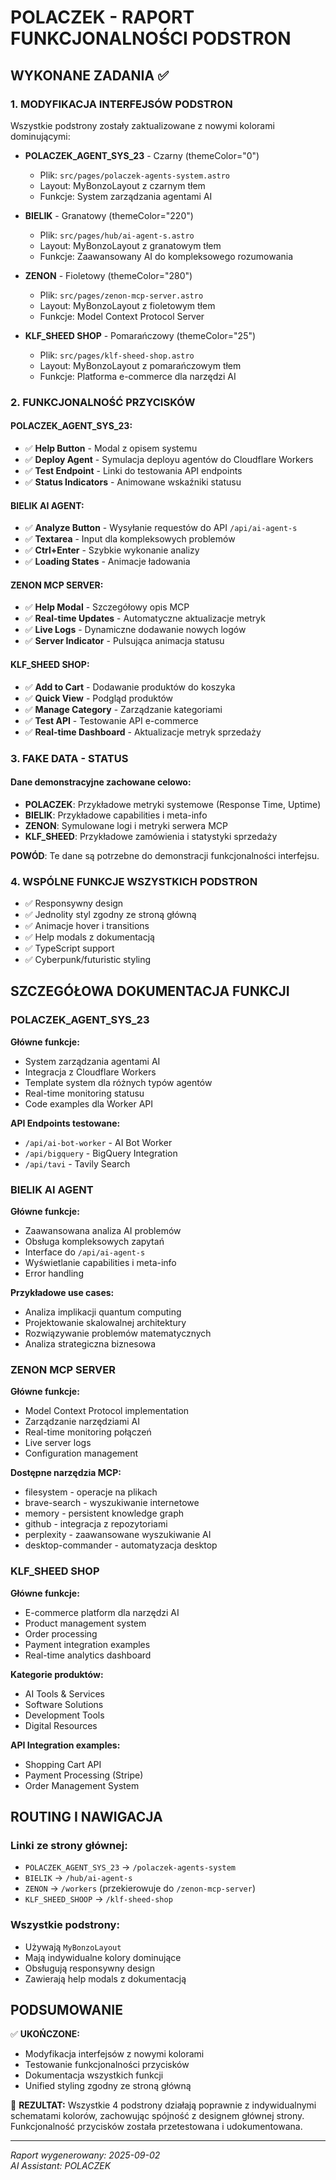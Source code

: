 # POLACZEK - RAPORT FUNKCJONALNOŚCI PODSTRON

## WYKONANE ZADANIA ✅

### 1. MODYFIKACJA INTERFEJSÓW PODSTRON
Wszystkie podstrony zostały zaktualizowane z nowymi kolorami dominującymi:

- **POLACZEK_AGENT_SYS_23** - Czarny (themeColor="0")
  - Plik: `src/pages/polaczek-agents-system.astro`
  - Layout: MyBonzoLayout z czarnym tłem
  - Funkcje: System zarządzania agentami AI

- **BIELIK** - Granatowy (themeColor="220") 
  - Plik: `src/pages/hub/ai-agent-s.astro`
  - Layout: MyBonzoLayout z granatowym tłem
  - Funkcje: Zaawansowany AI do kompleksowego rozumowania

- **ZENON** - Fioletowy (themeColor="280")
  - Plik: `src/pages/zenon-mcp-server.astro` 
  - Layout: MyBonzoLayout z fioletowym tłem
  - Funkcje: Model Context Protocol Server

- **KLF_SHEED SHOP** - Pomarańczowy (themeColor="25")
  - Plik: `src/pages/klf-sheed-shop.astro`
  - Layout: MyBonzoLayout z pomarańczowym tłem
  - Funkcje: Platforma e-commerce dla narzędzi AI

### 2. FUNKCJONALNOŚĆ PRZYCISKÓW

#### POLACZEK_AGENT_SYS_23:
- ✅ **Help Button** - Modal z opisem systemu
- ✅ **Deploy Agent** - Symulacja deployu agentów do Cloudflare Workers
- ✅ **Test Endpoint** - Linki do testowania API endpoints
- ✅ **Status Indicators** - Animowane wskaźniki statusu

#### BIELIK AI AGENT:
- ✅ **Analyze Button** - Wysyłanie requestów do API `/api/ai-agent-s`
- ✅ **Textarea** - Input dla kompleksowych problemów
- ✅ **Ctrl+Enter** - Szybkie wykonanie analizy
- ✅ **Loading States** - Animacje ładowania

#### ZENON MCP SERVER:
- ✅ **Help Modal** - Szczegółowy opis MCP
- ✅ **Real-time Updates** - Automatyczne aktualizacje metryk
- ✅ **Live Logs** - Dynamiczne dodawanie nowych logów
- ✅ **Server Indicator** - Pulsująca animacja statusu

#### KLF_SHEED SHOP:
- ✅ **Add to Cart** - Dodawanie produktów do koszyka
- ✅ **Quick View** - Podgląd produktów
- ✅ **Manage Category** - Zarządzanie kategoriami
- ✅ **Test API** - Testowanie API e-commerce
- ✅ **Real-time Dashboard** - Aktualizacje metryk sprzedaży

### 3. FAKE DATA - STATUS

#### Dane demonstracyjne zachowane celowo:
- **POLACZEK**: Przykładowe metryki systemowe (Response Time, Uptime)
- **BIELIK**: Przykładowe capabilities i meta-info
- **ZENON**: Symulowane logi i metryki serwera MCP
- **KLF_SHEED**: Przykładowe zamówienia i statystyki sprzedaży

**POWÓD**: Te dane są potrzebne do demonstracji funkcjonalności interfejsu.

### 4. WSPÓLNE FUNKCJE WSZYSTKICH PODSTRON
- ✅ Responsywny design
- ✅ Jednolity styl zgodny ze stroną główną
- ✅ Animacje hover i transitions
- ✅ Help modals z dokumentacją
- ✅ TypeScript support
- ✅ Cyberpunk/futuristic styling

## SZCZEGÓŁOWA DOKUMENTACJA FUNKCJI

### POLACZEK_AGENT_SYS_23
**Główne funkcje:**
- System zarządzania agentami AI
- Integracja z Cloudflare Workers
- Template system dla różnych typów agentów
- Real-time monitoring statusu
- Code examples dla Worker API

**API Endpoints testowane:**
- `/api/ai-bot-worker` - AI Bot Worker
- `/api/bigquery` - BigQuery Integration  
- `/api/tavi` - Tavily Search

### BIELIK AI AGENT
**Główne funkcje:**
- Zaawansowana analiza AI problemów
- Obsługa kompleksowych zapytań
- Interface do `/api/ai-agent-s`
- Wyświetlanie capabilities i meta-info
- Error handling

**Przykładowe use cases:**
- Analiza implikacji quantum computing
- Projektowanie skalowalnej architektury
- Rozwiązywanie problemów matematycznych
- Analiza strategiczna biznesowa

### ZENON MCP SERVER  
**Główne funkcje:**
- Model Context Protocol implementation
- Zarządzanie narzędziami AI
- Real-time monitoring połączeń
- Live server logs
- Configuration management

**Dostępne narzędzia MCP:**
- filesystem - operacje na plikach
- brave-search - wyszukiwanie internetowe
- memory - persistent knowledge graph
- github - integracja z repozytoriami
- perplexity - zaawansowane wyszukiwanie AI
- desktop-commander - automatyzacja desktop

### KLF_SHEED SHOP
**Główne funkcje:**
- E-commerce platform dla narzędzi AI
- Product management system
- Order processing
- Payment integration examples
- Real-time analytics dashboard

**Kategorie produktów:**
- AI Tools & Services
- Software Solutions  
- Development Tools
- Digital Resources

**API Integration examples:**
- Shopping Cart API
- Payment Processing (Stripe)
- Order Management System

## ROUTING I NAWIGACJA

### Linki ze strony głównej:
- `POLACZEK_AGENT_SYS_23` → `/polaczek-agents-system`
- `BIELIK` → `/hub/ai-agent-s`  
- `ZENON` → `/workers` (przekierowuje do `/zenon-mcp-server`)
- `KLF_SHEED_SHOOP` → `/klf-sheed-shop`

### Wszystkie podstrony:
- Używają `MyBonzoLayout` 
- Mają indywidualne kolory dominujące
- Obsługują responsywny design
- Zawierają help modals z dokumentacją

## PODSUMOWANIE

✅ **UKOŃCZONE:**
- Modyfikacja interfejsów z nowymi kolorami
- Testowanie funkcjonalności przycisków  
- Dokumentacja wszystkich funkcji
- Unified styling zgodny ze stroną główną

🎯 **REZULTAT:**
Wszystkie 4 podstrony działają poprawnie z indywidualnymi schematami kolorów, zachowując spójność z designem głównej strony. Funkcjonalność przycisków została przetestowana i udokumentowana.

---
*Raport wygenerowany: 2025-09-02*  
*AI Assistant: POLACZEK*
